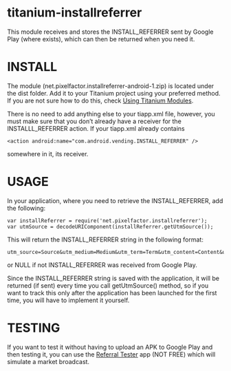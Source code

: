 titanium-installreferrer
========================

This module receives and stores the INSTALL_REFERRER sent by Google Play (where exists), which can then be returned when you need it.

# INSTALL
The module (net.pixelfactor.installreferrer-android-1.zip) is located under the dist folder. Add it to your Titanium project using your preferred method. If you are not sure how to do this, check [Using Titanium Modules](http://docs.appcelerator.com/titanium/3.0/#!/guide/Using_Titanium_Modules).

There is no need to add anything else to your tiapp.xml file, however, you must make sure that you don’t already have a receiver for the INSTALLL_REFERRER action. If your tiapp.xml already contains 

	<action android:name="com.android.vending.INSTALL_REFERRER" />

somewhere in it, its receiver.

# USAGE
In your application, where you need to retrieve the INSTALL_REFERRER, add the following:

	var installReferrer = require('net.pixelfactor.installreferrer');
	var utmSource = decodeURIComponent(installReferrer.getUtmSource());

This will return the INSTALL_REFERRER string in the following format:

	utm_source=Source&utm_medium=Medium&utm_term=Term&utm_content=Content&utm_campaign=Name

or NULL if not INSTALL_REFERRER was received from Google Play.

Since the INSTALL_REFERRER string is saved with the application, it will be returned (if sent) every time you call getUtmSource() method, so if you want to track this only after the application has been launched for the first time, you will have to implement it yourself.

# TESTING
If you want to test it without having to upload an APK to Google Play and then testing it, you can use the [Referral Tester](https://play.google.com/store/apps/details?id=com.giago.referraltester) app (NOT FREE) which will simulate a market broadcast.